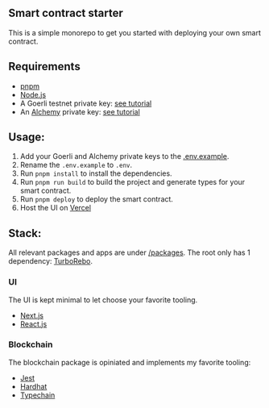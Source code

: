 ## Smart contract starter

This is a simple monorepo to get you started with deploying your own smart contract.

## Requirements

- [pnpm](https://pnpm.js.org/)
- [Node.js](https://nodejs.org/)
- A Goerli testnet private key: [see tutorial](https://portal.thirdweb.com/guides/create-a-metamask-wallet)
- An [Alchemy](https://www.alchemy.com/) private key: [see tutorial](https://docs.alchemy.com/docs/alchemy-quickstart-guide)

## Usage:

1. Add your Goerli and Alchemy private keys to the [.env.example](/packages/blockchain/.env.example).
1. Rename the `.env.example` to `.env`.
1. Run `pnpm install` to install the dependencies.
1. Run `pnpm run build` to build the project and generate types for your smart contract.
1. Run `pnpm deploy` to deploy the smart contract.
1. Host the UI on [Vercel](https://vercel.com)

## Stack:

All relevant packages and apps are under [/packages](./packages/). The root only has 1 dependency: [TurboRebo](https://turborepo.org/).

### UI

The UI is kept minimal to let choose your favorite tooling.

- [Next.js](https://nextjs.org/)
- [React.js](https://reactjs.org/)

### Blockchain

The blockchain package is opiniated and implements my favorite tooling:

- [Jest](https://jestjs.io/)
- [Hardhat](https://hardhat.org/)
- [Typechain](https://github.com/dethcrypto/TypeChain)
